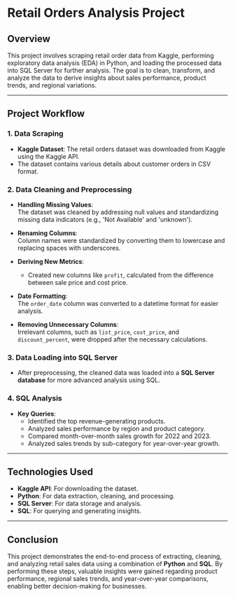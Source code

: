 # Retail Orders Analysis Project

## Overview
This project involves scraping retail order data from Kaggle, performing exploratory data analysis (EDA) in Python, and loading the processed data into SQL Server for further analysis. The goal is to clean, transform, and analyze the data to derive insights about sales performance, product trends, and regional variations.

---

## Project Workflow

### 1. Data Scraping
- **Kaggle Dataset**: The retail orders dataset was downloaded from Kaggle using the Kaggle API.
- The dataset contains various details about customer orders in CSV format.

### 2. Data Cleaning and Preprocessing
- **Handling Missing Values**:  
  The dataset was cleaned by addressing null values and standardizing missing data indicators (e.g., 'Not Available' and 'unknown').
  
- **Renaming Columns**:  
  Column names were standardized by converting them to lowercase and replacing spaces with underscores.
  
- **Deriving New Metrics**:  
  - Created new columns like `profit`, calculated from the difference between sale price and cost price.
  
- **Date Formatting**:  
  The `order_date` column was converted to a datetime format for easier analysis.
  
- **Removing Unnecessary Columns**:  
  Irrelevant columns, such as `list_price`, `cost_price`, and `discount_percent`, were dropped after the necessary calculations.

### 3. Data Loading into SQL Server
- After preprocessing, the cleaned data was loaded into a **SQL Server database** for more advanced analysis using SQL.

### 4. SQL Analysis
- **Key Queries**:
  - Identified the top revenue-generating products.
  - Analyzed sales performance by region and product category.
  - Compared month-over-month sales growth for 2022 and 2023.
  - Analyzed sales trends by sub-category for year-over-year growth.

---

## Technologies Used
- **Kaggle API**: For downloading the dataset.
- **Python**: For data extraction, cleaning, and processing.
- **SQL Server**: For data storage and analysis.
- **SQL**: For querying and generating insights.

---

## Conclusion
This project demonstrates the end-to-end process of extracting, cleaning, and analyzing retail sales data using a combination of **Python** and **SQL**. By performing these steps, valuable insights were gained regarding product performance, regional sales trends, and year-over-year comparisons, enabling better decision-making for businesses.
